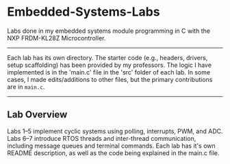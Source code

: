 # Embedded-Systems-Labs
Labs done in my embedded systems module programming in C with the NXP FRDM-KL28Z Microcontroller.

---

Each lab has its own directory. The starter code (e.g., headers, drivers, setup scaffolding) has been provided by my professors. The logic I have implemented is in the 'main.c' file in the 'src' folder of each lab. In some cases, I made edits/additions to other files, but the primary contributions are in `main.c`.

---
## Lab Overview

Labs 1–5 implement cyclic systems using polling, interrupts, PWM, and ADC. Labs 6–7 introduce RTOS threads and inter-thread communication, including message queues and terminal commands. Each lab has it's own README description, as well as the code being explained in the main.c file. 

